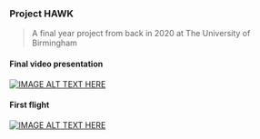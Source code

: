 ### Project HAWK 
> A final year project from back in 2020 at The University of Birmingham

#### Final video presentation
[![IMAGE ALT TEXT HERE](http://img.youtube.com/vi/G-JmU4yYcoE/0.jpg)](http://www.youtube.com/watch?v=G-JmU4yYcoE)


#### First flight
[![IMAGE ALT TEXT HERE](http://img.youtube.com/vi/LCkdW5JWxsk/0.jpg)](http://www.youtube.com/watch?v=LCkdW5JWxsk)
